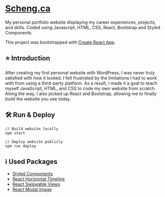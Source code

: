 # [Scheng.ca](https://scheng.ca/)
My personal portfolio website displaying my career experiences, projects, and skills. Coded using Javascript, HTML, CSS, React, Bootstrap and Styled Components. 

This project was bootstrapped with [Create React App](https://github.com/facebook/create-react-app).

## :star: Introduction 
After creating my first personal website with WordPress, I was never truly satisfied with how it looked. I felt frustrated by the limitations I had to work with from using a third-party platform. As a result, I made it a goal to teach myself JavaScript, HTML, and CSS to code my own website from scratch. Along the way, I also picked up React and Bootstrap, allowing me to finally build the website you see today.

## :hammer_and_wrench: Run & Deploy

```
// Build website locally
npm start

// Deploy website publicly
npm run deploy
```

## :information_source: Used Packages
- [Styled Components](https://styled-components.com/)
- [React Horizontal Timeline](https://github.com/sherubthakur/react-horizontal-timeline)
- [React Swipeable Views](https://react-swipeable-views.com/)
- [React Modal Image](https://www.npmjs.com/package/react-modal-image)

